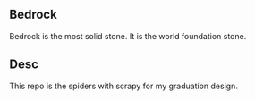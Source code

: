## Bedrock

Bedrock is the most solid stone. It is the world foundation stone.


## Desc

This repo is the spiders with scrapy for my graduation design.
